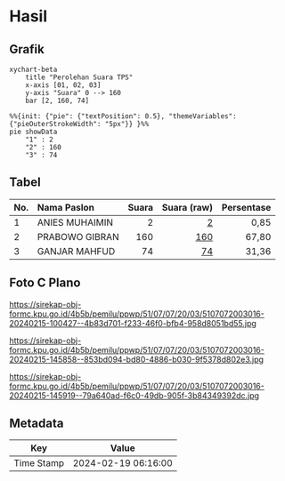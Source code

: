 # Hasil

## Grafik

```mermaid
xychart-beta
    title "Perolehan Suara TPS"
    x-axis [01, 02, 03]
    y-axis "Suara" 0 --> 160
    bar [2, 160, 74]
```

```mermaid
%%{init: {"pie": {"textPosition": 0.5}, "themeVariables": {"pieOuterStrokeWidth": "5px"}} }%%
pie showData
    "1" : 2
    "2" : 160
    "3" : 74
```

## Tabel

| No. | Nama Paslon    | Suara | Suara (raw) | Persentase |
|:--- |:-------------- | -----:| -----------:| ----------:|
| 1   | ANIES MUHAIMIN | 2     | [2][p-1]    | 0,85       |
| 2   | PRABOWO GIBRAN | 160   | [160][p-2]  | 67,80      |
| 3   | GANJAR MAHFUD  | 74    | [74][p-3]   | 31,36      |


[p-1]: https://github.com/gigit-pemilu/pemilu-2024-51-bali/blob/main/pilpres/hitung-suara/sub/51-bali/sub/07-karangasem/sub/07-selat/sub/2003-duda/sub/016-tps/sub/paslon-1.txt
[p-2]: https://github.com/gigit-pemilu/pemilu-2024-51-bali/blob/main/pilpres/hitung-suara/sub/51-bali/sub/07-karangasem/sub/07-selat/sub/2003-duda/sub/016-tps/sub/paslon-2.txt
[p-3]: https://github.com/gigit-pemilu/pemilu-2024-51-bali/blob/main/pilpres/hitung-suara/sub/51-bali/sub/07-karangasem/sub/07-selat/sub/2003-duda/sub/016-tps/sub/paslon-3.txt

## Foto C Plano

https://sirekap-obj-formc.kpu.go.id/4b5b/pemilu/ppwp/51/07/07/20/03/5107072003016-20240215-100427--4b83d701-f233-46f0-bfb4-958d8051bd55.jpg

https://sirekap-obj-formc.kpu.go.id/4b5b/pemilu/ppwp/51/07/07/20/03/5107072003016-20240215-145858--853bd094-bd80-4886-b030-9f5378d802e3.jpg

https://sirekap-obj-formc.kpu.go.id/4b5b/pemilu/ppwp/51/07/07/20/03/5107072003016-20240215-145919--79a640ad-f6c0-49db-905f-3b84349392dc.jpg


## Metadata

| Key        | Value               |
| ---------- | ------------------- |
| Time Stamp | 2024-02-19 06:16:00 |



